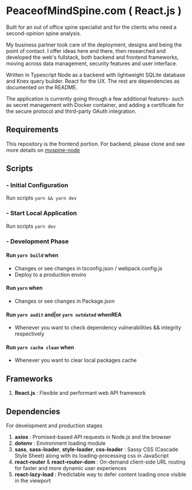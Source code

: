 # PeaceofMindSpine.com ( React.js )

Built for an out of office spine specialist and for the clients who need a second-opinion spine analysis.

My business partner took care of the deployment, designs and being the point of contact. I offer ideas here and there, then researched and developed the web's fullstack, both backend and frontend frameworks, moving across data management, security features and user interface.

Written in Typescript Node as a backend with lightweight SQLite database and Knex query builder. React for the UX. The rest are dependencies as documented on the README.

The application is currently going through a few additional features- such as secret management with Docker container, and adding a certificate for the secure protocol and third-party OAuth integration.

## Requirements
  
  This repository is the frontend portion.
  For backend, please clone and see more details on [myspine-node](https://github.com/DreamTechSyndicate/myspine-node)

## Scripts

### - Initial Configuration

  Run scripts `yarn && yarn dev`

### - Start Local Application

  Run scripts `yarn dev`

### - Development Phase

  #### Run `yarn build` when
  - Changes or see changes in tsconfig.json / webpack.config.js
  - Deploy to a production enviro

  #### Run `yarn` when
  - Changes or see changes in Package.json

  #### Run `yarn audit` and|or `yarn outdated` whenREA
  - Whenever you want to check dependency vulnerabilities && integrity respectively

  #### Run `yarn cache clean` when 
  - Whenever you want to clear local packages cache

## Frameworks
1. **React.js** : Flexible and performant web API framework

## Dependencies
For development and production stages

1. **axios** : Promised-based API requests in Node.js and the browser
2. **dotenv** : Environment loading module
3. **sass**, **sass-loader**, **style-loader**, **css-loader** : Sassy CSS (Cascade Style Sheet) along with its loading-processing css in JavaScript
4. **react-router** & **react-router-dom** : On-demand client-side URL routing for faster and more dynamic user experiences
5. **react-lazy-load** : Predictable way to defer content loading once visible in the viewport
